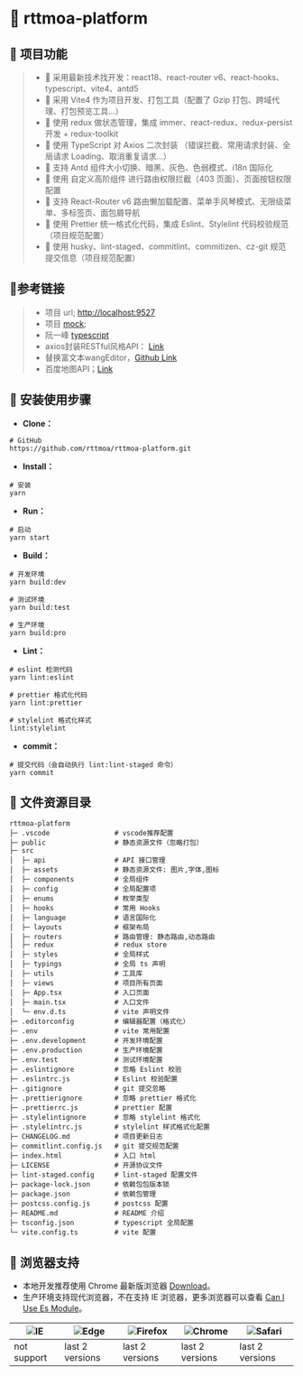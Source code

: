 # 📖 rttmoa-platform

## 🛫 项目功能

> - 🚀 采用最新技术找开发：react18、react-router v6、react-hooks、typescript、vite4、antd5
> - 🚀 采用 Vite4 作为项目开发、打包工具（配置了 Gzip 打包、跨域代理、打包预览工具…）
> - 🚀 使用 redux 做状态管理，集成 immer、react-redux、redux-persist 开发 + redux-toolkit
> - 🚀 使用 TypeScript 对 Axios 二次封装 （错误拦截、常用请求封装、全局请求 Loading、取消重复请求…）
> - 🚀 支持 Antd 组件大小切换、暗黑、灰色、色弱模式、i18n 国际化
> - 🚀 使用 自定义高阶组件 进行路由权限拦截（403 页面）、页面按钮权限配置
> - 🚀 支持 React-Router v6 路由懒加载配置、菜单手风琴模式、无限级菜单、多标签页、面包屑导航
> - 🚀 使用 Prettier 统一格式化代码，集成 Eslint、Stylelint 代码校验规范（项目规范配置）
> - 🚀 使用 husky、lint-staged、commitlint、commitizen、cz-git 规范提交信息（项目规范配置）

## 📑参考链接

> - 项目 url; [http://localhost:9527](http://localhost:9527)
> - 项目 [mock](https://mock.mengxuegu.com/);
> - 阮一峰 [typescript](https://wangdoc.com/typescript/)
> - axios封装RESTful风格API： [Link](https://wocwin.github.io/t-ui/projectProblem/axios.html)
> - 替换富文本wangEditor，[Github Link](https://github.com/wangeditor-team/wangEditor)
> - 百度地图API；[Link](https://lbsyun.baidu.com/faq/api?title=webapi)

## 🌱 安装使用步骤

- **Clone：**

```
# GitHub
https://github.com/rttmoa/rttmoa-platform.git
```

- **Install：**

```
# 安装
yarn
```

- **Run：**

```
# 启动
yarn start
```

- **Build：**

```
# 开发环境
yarn build:dev

# 测试环境
yarn build:test

# 生产环境
yarn build:pro
```

- **Lint：**

```
# eslint 检测代码
yarn lint:eslint

# prettier 格式化代码
yarn lint:prettier

# stylelint 格式化样式
lint:stylelint
```

- **commit：**

```
# 提交代码（会自动执行 lint:lint-staged 命令）
yarn commit
```

## 📂 文件资源目录

```
rttmoa-platform
├─ .vscode                # vscode推荐配置
├─ public                 # 静态资源文件（忽略打包）
├─ src
│  ├─ api                 # API 接口管理
│  ├─ assets              # 静态资源文件: 图片,字体,图标
│  ├─ components          # 全局组件
│  ├─ config              # 全局配置项
│  ├─ enums               # 枚举类型
│  ├─ hooks               # 常用 Hooks
│  ├─ language            # 语言国际化
│  ├─ layouts             # 框架布局
│  ├─ routers             # 路由管理: 静态路由,动态路由
│  ├─ redux               # redux store
│  ├─ styles              # 全局样式
│  ├─ typings             # 全局 ts 声明
│  ├─ utils               # 工具库
│  ├─ views               # 项目所有页面
│  ├─ App.tsx             # 入口页面
│  ├─ main.tsx            # 入口文件
│  └─ env.d.ts            # vite 声明文件
├─ .editorconfig          # 编辑器配置（格式化）
├─ .env                   # vite 常用配置
├─ .env.development       # 开发环境配置
├─ .env.production        # 生产环境配置
├─ .env.test              # 测试环境配置
├─ .eslintignore          # 忽略 Eslint 校验
├─ .eslintrc.js           # Eslint 校验配置
├─ .gitignore             # git 提交忽略
├─ .prettierignore        # 忽略 prettier 格式化
├─ .prettierrc.js         # prettier 配置
├─ .stylelintignore       # 忽略 stylelint 格式化
├─ .stylelintrc.js        # stylelint 样式格式化配置
├─ CHANGELOG.md           # 项目更新日志
├─ commitlint.config.js   # git 提交规范配置
├─ index.html             # 入口 html
├─ LICENSE                # 开源协议文件
├─ lint-staged.config     # lint-staged 配置文件
├─ package-lock.json      # 依赖包包版本锁
├─ package.json           # 依赖包管理
├─ postcss.config.js      # postcss 配置
├─ README.md              # README 介绍
├─ tsconfig.json          # typescript 全局配置
└─ vite.config.ts         # vite 配置
```

## 🚨 浏览器支持

- 本地开发推荐使用 Chrome 最新版浏览器 [Download](https://www.google.com/intl/zh-CN/chrome/)。
- 生产环境支持现代浏览器，不在支持 IE 浏览器，更多浏览器可以查看 [Can I Use Es Module](https://caniuse.com/?search=ESModule)。

| ![IE](https://i.imgtg.com/2023/04/11/8z7ot.png) | ![Edge](https://i.imgtg.com/2023/04/11/8zr3p.png) | ![Firefox](https://i.imgtg.com/2023/04/11/8zKiU.png) | ![Chrome](https://i.imgtg.com/2023/04/11/8zNrx.png) | ![Safari](https://i.imgtg.com/2023/04/11/8zeGj.png) |
| ----------------------------------------------- | ------------------------------------------------- | ---------------------------------------------------- | --------------------------------------------------- | --------------------------------------------------- |
| not support                                     | last 2 versions                                   | last 2 versions                                      | last 2 versions                                     | last 2 versions                                     |

